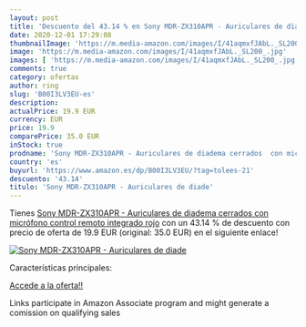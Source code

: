 ```yaml
---
layout: post
title: 'Descuento del 43.14 % en Sony MDR-ZX310APR - Auriculares de diade'
date: 2020-12-01 17:29:08
thumbnailImage: 'https://m.media-amazon.com/images/I/41aqmxfJAbL._SL200_.jpg'
image: 'https://m.media-amazon.com/images/I/41aqmxfJAbL._SL200_.jpg'
images: [ 'https://m.media-amazon.com/images/I/41aqmxfJAbL._SL200_.jpg' ]
comments: true
category: ofertas
author: ring
slug: 'B00I3LV3EU-es'
description:
actualPrice: 19.9 EUR
currency: EUR
price: 19.9
comparePrice: 35.0 EUR
inStock: true
prodname: 'Sony MDR-ZX310APR - Auriculares de diadema cerrados  con micrófono  control remoto integrado   rojo'
country: 'es'
buyurl: 'https://www.amazon.es/dp/B00I3LV3EU/?tag=tolees-21'
descuento: '43.14'
titulo: 'Sony MDR-ZX310APR - Auriculares de diade'
---
```


Tienes [Sony MDR-ZX310APR - Auriculares de diadema cerrados  con micrófono  control remoto integrado   rojo](https://www.amazon.es/dp/B00I3LV3EU/?tag=tolees-21) con un 43.14 % de descuento con precio de oferta de 19.9 EUR (original: 35.0 EUR) en el siguiente enlace!

[![Sony MDR-ZX310APR - Auriculares de diade](https://m.media-amazon.com/images/I/41aqmxfJAbL._SL200_.jpg)](https://www.amazon.es/dp/B00I3LV3EU/?tag=tolees-21)

Características principales:


[Accede a la oferta!!](https://www.amazon.es/dp/B00I3LV3EU/?tag=tolees-21)

Links participate in Amazon Associate program and might generate a comission on qualifying sales


